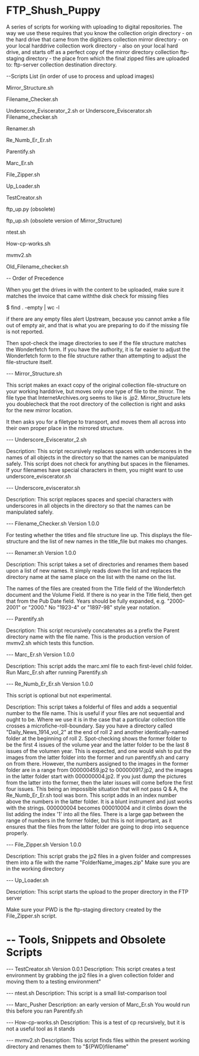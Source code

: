 FTP_Shush_Puppy
===============

A series of scripts for working with uploading to digital repositories.  The way we use these requires that you know the 
collection origin directory - on the hard drive that came from the digitizers
collection mirror directory - on your local harddrive
collection work directory - also on your local hard drive, and starts off as a perfect copy of the mirror directory
collection ftp-staging directory - the place from which the final zipped files are uploaded to:
ftp-server collection destination directory.  

--Scripts List (in order of use to process and upload images)

Mirror_Structure.sh

Filename_Checker.sh

Underscore_Eviscerator_2.sh or
Underscore_Eviscerator.sh
Filename_checker.sh

Renamer.sh

Re_Numb_Er_Er.sh

Parentify.sh

Marc_Er.sh

File_Zipper.sh

Up_Loader.sh

TestCreator.sh

ftp_up.py (obsolete)

ftp_up.sh (obsolete version of Mirror_Structure)

ntest.sh

How-cp-works.sh

mvmv2.sh

Old_Filename_checker.sh

-- Order of Precedence

When you get the drives in with the content to be uploaded, make sure it matches the invoice that came withthe disk
check for missing files 

  $ find . -empty | wc -l
  
if there are any empty files alert Upstream, because you cannot amke a file out of empty air, and that is what you are preparing to do if the missing file is not reported.

Then spot-check the image directories to see if the file structure matches the Wonderfetch form.  If you have the authority, it is far easier to adjust the Wonderfetch form to the file structure rather than attempting to adjust the file-structure itself.  

--- Mirror_Structure.sh 

This script makes an exact copy of the original collection file-structure on your working harddrive, but moves only one type of file to the mirror.  The file type that InternetArchives.org seems to like is .jp2.
Mirror_Structure lets you doublecheck that the root directory of the collection is right and asks for the new mirror location.

It then asks you for a filetype to transport, and moves them all across into their own proper place in the mirrored structure.

--- Underscore_Eviscerator_2.sh

Description: This script recursively replaces spaces with underscores in the names of all objects in the directory so that the names can be manipulated safely.  This script does not check for anything but spaces in the filenames.  If your filenames have special characters in them, you might want to use underscore_eviscerator.sh

---  Underscore_eviscerator.sh

Description: This script replaces spaces and special characters with underscores in all objects in the directory so that the names can be manipulated safely.

--- Filename_Checker.sh Version 1.0.0

For testing whether the titles and file structure line up.  This displays the file-structure and the list of new names in the title_file but makes mo changes.  

--- Renamer.sh         Version 1.0.0

Description: This script takes a set of directories and renames them based upon a list of new names.  It simply reads down the list and replaces the directory name at the same place on the list with the name on the list.

The names of the files are created from the Title field of the Wonderfetch document and the Volume Field.  If there is no year in the Title field, then get that from the Pub Date field.  Years should be fully expanded, e.g. "2000-2001" or "2000."  No "1923-4" or "1897-98" style year notation.  

--- Parentify.sh

Description: This script recursively concatenates as a prefix the Parent directory name with the file name.  This is the production version of mvmv2.sh which tests this function.

---  Marc_Er.sh         Version 1.0.0

Description: This script adds the marc.xml file to each first-level child folder. Run Marc_Er.sh after running Parentify.sh

--- Re_Numb_Er_Er.sh         Version 1.0.0

This script is optional but not experimental.

Description: This script takes a folderful of files and adds a sequential number to the file name. This is useful if your files are not sequential and ought to be.  Where we use it is in the case that a particular collection title crosses a microfiche-roll-boundary.  Say you have a directory called "Daily_News_1914_vol_2" at the end of roll 2 and another identically-named folder at the beginning of roll 2.  Spot-checking shows the former folder to be the first 4 issues of the volume year and the latter folder to be the last 8 issues of the volumen year.  This is expected, and one would wish to put the images from the latter folder into the former and run parentify.sh and carry on from there.  However, the numbers assigned to the images in the former folder are in a range from 000000459.jp2 to 000000917.jp2, and the images in the latter folder start with 000000004.jp2.  If you just dump the pictures from the latter into the former, then the later issues will come before the first four issues.  This being an impossible situation that will not pass  Q & A, the Re_Numb_Er_Er.sh tool was born.  This script adds in an index number above the numbers in the latter folder.  It is a blunt instrument and just works with the strings.  000000004 becomes 000010004 and it climbs down the list adding the index '1' into all the files.  There is a large gap between the range of numbers in the former folder, but this is not important, as it ensures that the files from the latter folder are going to drop into sequence properly.

--- File_Zipper.sh Version 1.0.0

Description: This script grabs the jp2 files in a given folder and compresses them into a file with the name  "FolderName_images.zip" 
Make sure you are in the working directory

---  Up_Loader.sh

Description: This script starts the upload to the proper directory in the FTP server

Make sure your PWD is the ftp-staging directory created by the File_Zipper.sh script.

-- Tools, Snippets and Obsolete Scripts
========================================
--- TestCreator.sh Version 0.0.1
Description: This script creates a test environment by grabbing the jp2 files in a given collection folder and moving them to a testing environment"

--- ntest.sh
Description: This script is a small list-comparison tool

--- Marc_Pusher
Description: an early version of Marc_Er.sh You would run this before you ran Parentify.sh

--- How-cp-works.sh
Description: This is a test of cp recursively, but it is not a useful tool as it stands

--- mvmv2.sh
Description: This script finds files within the present working directory and renames them to "${PWD}filename"  
